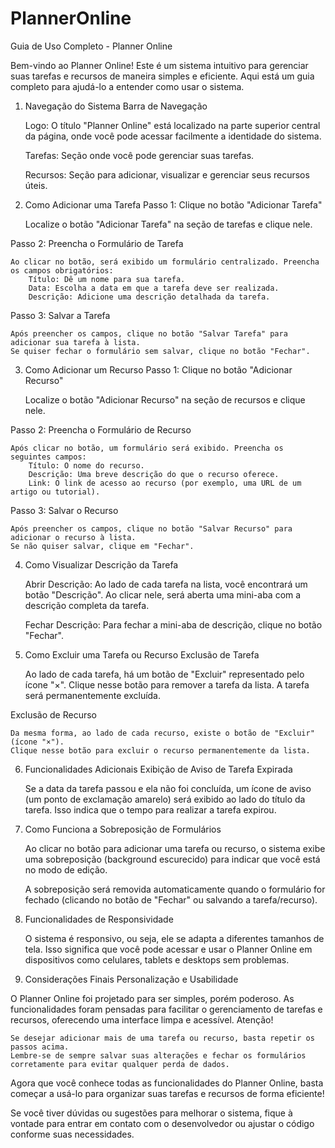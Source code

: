 # PlannerOnline

Guia de Uso Completo - Planner Online

Bem-vindo ao Planner Online! Este é um sistema intuitivo para gerenciar suas tarefas e recursos de maneira simples e eficiente. Aqui está um guia completo para ajudá-lo a entender como usar o sistema.
1. Navegação do Sistema
Barra de Navegação

    Logo: O título "Planner Online" está localizado na parte superior central da página, onde você pode acessar facilmente a identidade do sistema.

    Tarefas: Seção onde você pode gerenciar suas tarefas.

    Recursos: Seção para adicionar, visualizar e gerenciar seus recursos úteis.

2. Como Adicionar uma Tarefa
Passo 1: Clique no botão "Adicionar Tarefa"

    Localize o botão "Adicionar Tarefa" na seção de tarefas e clique nele.

Passo 2: Preencha o Formulário de Tarefa

    Ao clicar no botão, será exibido um formulário centralizado. Preencha os campos obrigatórios:
        Título: Dê um nome para sua tarefa.
        Data: Escolha a data em que a tarefa deve ser realizada.
        Descrição: Adicione uma descrição detalhada da tarefa.

Passo 3: Salvar a Tarefa

    Após preencher os campos, clique no botão "Salvar Tarefa" para adicionar sua tarefa à lista.
    Se quiser fechar o formulário sem salvar, clique no botão "Fechar".

3. Como Adicionar um Recurso
Passo 1: Clique no botão "Adicionar Recurso"

    Localize o botão "Adicionar Recurso" na seção de recursos e clique nele.

Passo 2: Preencha o Formulário de Recurso

    Após clicar no botão, um formulário será exibido. Preencha os seguintes campos:
        Título: O nome do recurso.
        Descrição: Uma breve descrição do que o recurso oferece.
        Link: O link de acesso ao recurso (por exemplo, uma URL de um artigo ou tutorial).

Passo 3: Salvar o Recurso

    Após preencher os campos, clique no botão "Salvar Recurso" para adicionar o recurso à lista.
    Se não quiser salvar, clique em "Fechar".

4. Como Visualizar Descrição da Tarefa

    Abrir Descrição: Ao lado de cada tarefa na lista, você encontrará um botão "Descrição". Ao clicar nele, será aberta uma mini-aba com a descrição completa da tarefa.

    Fechar Descrição: Para fechar a mini-aba de descrição, clique no botão "Fechar".

5. Como Excluir uma Tarefa ou Recurso
Exclusão de Tarefa

    Ao lado de cada tarefa, há um botão de "Excluir" representado pelo ícone "×".
    Clique nesse botão para remover a tarefa da lista. A tarefa será permanentemente excluída.

Exclusão de Recurso

    Da mesma forma, ao lado de cada recurso, existe o botão de "Excluir" (ícone "×").
    Clique nesse botão para excluir o recurso permanentemente da lista.

6. Funcionalidades Adicionais
Exibição de Aviso de Tarefa Expirada

    Se a data da tarefa passou e ela não foi concluída, um ícone de aviso (um ponto de exclamação amarelo) será exibido ao lado do título da tarefa. Isso indica que o tempo para realizar a tarefa expirou.

7. Como Funciona a Sobreposição de Formulários

    Ao clicar no botão para adicionar uma tarefa ou recurso, o sistema exibe uma sobreposição (background escurecido) para indicar que você está no modo de edição.

    A sobreposição será removida automaticamente quando o formulário for fechado (clicando no botão de "Fechar" ou salvando a tarefa/recurso).

8. Funcionalidades de Responsividade

    O sistema é responsivo, ou seja, ele se adapta a diferentes tamanhos de tela. Isso significa que você pode acessar e usar o Planner Online em dispositivos como celulares, tablets e desktops sem problemas.

9. Considerações Finais
Personalização e Usabilidade

O Planner Online foi projetado para ser simples, porém poderoso. As funcionalidades foram pensadas para facilitar o gerenciamento de tarefas e recursos, oferecendo uma interface limpa e acessível.
Atenção!

    Se desejar adicionar mais de uma tarefa ou recurso, basta repetir os passos acima.
    Lembre-se de sempre salvar suas alterações e fechar os formulários corretamente para evitar qualquer perda de dados.

Agora que você conhece todas as funcionalidades do Planner Online, basta começar a usá-lo para organizar suas tarefas e recursos de forma eficiente!

Se você tiver dúvidas ou sugestões para melhorar o sistema, fique à vontade para entrar em contato com o desenvolvedor ou ajustar o código conforme suas necessidades.